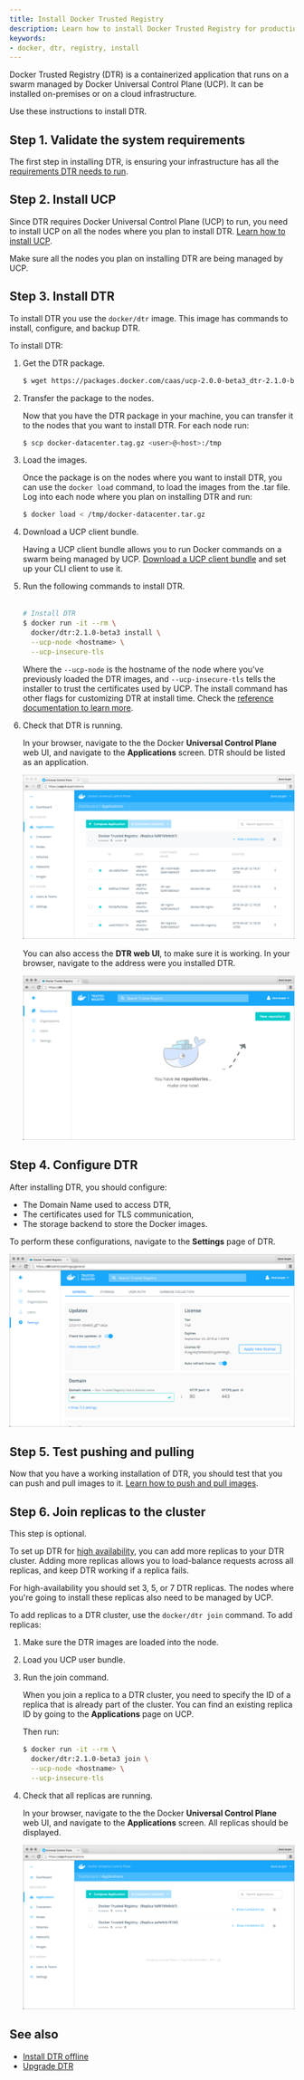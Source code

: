 ```yaml
---
title: Install Docker Trusted Registry
description: Learn how to install Docker Trusted Registry for production.
keywords:
- docker, dtr, registry, install
---
```


Docker Trusted Registry (DTR) is a containerized application that runs on a
swarm managed by Docker Universal Control Plane (UCP). It can be installed
on-premises or on a cloud infrastructure.

Use these instructions to install DTR.

## Step 1. Validate the system requirements

The first step in installing DTR, is ensuring your
infrastructure has all the [requirements DTR needs to run](system-requirements.md).

## Step 2. Install UCP

Since DTR requires Docker Universal Control Plane (UCP)
to run, you need to install UCP on all the nodes where you plan to install DTR.
[Learn how to install UCP](https://docs.docker.com/ucp/installation/install-production/).

Make sure all the nodes you plan on installing DTR are being managed by UCP.

## Step 3. Install DTR

To install DTR you use the `docker/dtr` image. This image has commands to
install, configure, and backup DTR.

To install DTR:

1.  Get the DTR package.

    ```bash
    $ wget https://packages.docker.com/caas/ucp-2.0.0-beta3_dtr-2.1.0-beta3.tar.gz -O docker-datacenter.tar.gz
    ```

2.  Transfer the package to the nodes.

    Now that you have the DTR package in your machine, you can transfer it to the
    nodes that you want to install DTR. For each node run:

    ```bash
    $ scp docker-datacenter.tag.gz <user>@<host>:/tmp
    ```

3.  Load the images.

    Once the package is on the nodes where you want to install DTR, you can use
    the `docker load` command, to load the images from the .tar file. Log
    into each node where you plan on installing DTR and run:

    ```bash
    $ docker load < /tmp/docker-datacenter.tar.gz
    ```

4.  Download a UCP client bundle.

    Having a UCP client bundle allows you to run Docker commands on a swarm
    being managed by UCP.
    [Download a UCP client bundle](https://docs.docker.com/ucp/access-ucp/cli-based-access/)
    and set up your CLI client to use it.

5.  Run the following commands to install DTR.

    ```bash

    # Install DTR
    $ docker run -it --rm \
      docker/dtr:2.1.0-beta3 install \
      --ucp-node <hostname> \
      --ucp-insecure-tls
    ```

    Where the `--ucp-node` is the hostname of the node where you've previously
    loaded the DTR images, and `--ucp-insecure-tls` tells the installer to
    trust the certificates used by UCP.
    The install command has other flags for customizing DTR at install time.
    Check the [reference documentation to learn more](../reference/install.md).


6. Check that DTR is running.

    In your browser, navigate to the the Docker **Universal Control Plane**
    web UI, and navigate to the **Applications** screen. DTR should be listed
    as an application.

    ![](../images/install-dtr-1.png)

    You can also access the **DTR web UI**, to make sure it is working. In your
    browser, navigate to the address were you installed DTR.

    ![](../images/install-dtr-2.png)


## Step 4. Configure DTR

After installing DTR, you should configure:

  * The Domain Name used to access DTR,
  * The certificates used for TLS communication,
  * The storage backend to store the Docker images.

  To perform these configurations, navigate to the **Settings** page of DTR.

  ![](../images/install-dtr-3.png)

## Step 5. Test pushing and pulling

Now that you have a working installation of DTR, you should test that you can
push and pull images to it.
[Learn how to push and pull images](../repos-and-images/index.md).

## Step 6. Join replicas to the cluster

This step is optional.

To set up DTR for [high availability](../high-availability/index.md),
you can add more replicas to your DTR cluster. Adding more replicas allows you
to load-balance requests across all replicas, and keep DTR working if a
replica fails.

For high-availability you should set 3, 5, or 7 DTR replicas. The nodes where
you're going to install these replicas also need to be managed by UCP.

To add replicas to a DTR cluster, use the `docker/dtr join` command. To add
replicas:

1. Make sure the DTR images are loaded into the node.

2. Load you UCP user bundle.

3.  Run the join command.

    When you join a replica to a DTR cluster, you need to specify the
    ID of a replica that is already part of the cluster. You can find an
    existing replica ID by going to the **Applications** page on UCP.

    Then run:

    ```bash
    $ docker run -it --rm \
      docker/dtr:2.1.0-beta3 join \
      --ucp-node <hostname> \
      --ucp-insecure-tls
    ```

4. Check that all replicas are running.

    In your browser, navigate to the the Docker **Universal Control Plane**
    web UI, and navigate to the **Applications** screen. All replicas should
    be displayed.

    ![](../images/install-dtr-4.png)

## See also

* [Install DTR offline](install-dtr-offline.md)
* [Upgrade DTR](upgrade/upgrade-major.md)

